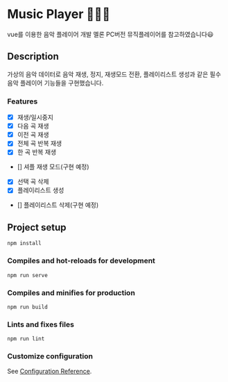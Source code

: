#  Music Player :musical_note::musical_note::musical_note:
vue를 이용한 음악 플레이어 개발
멜론 PC버전 뮤직플레이어를 참고하였습니다:smiley:

## Description
가상의 음악 데이터로 음악 재생, 정지, 재생모드 전환, 플레이리스트 생성과 같은 필수 음악 플레이어 기능들을 구현했습니다. 


### Features
- [X] 재생/일시중지
- [X] 다음 곡 재생
- [X] 이전 곡 재생
- [X] 전체 곡 반복 재생
- [X] 한 곡 반복 재생
- [] 셔플 재생 모드(구현 예정)
- [X] 선택 곡 삭제
- [X] 플레이리스트 생성
- [] 플레이리스트 삭제(구현 예정)


## Project setup
```
npm install
```

### Compiles and hot-reloads for development
```
npm run serve
```

### Compiles and minifies for production
```
npm run build
```

### Lints and fixes files
```
npm run lint
```

### Customize configuration
See [Configuration Reference](https://cli.vuejs.org/config/).
